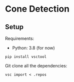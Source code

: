 # Cone Detection

## Setup

Requirements:
- Python: 3.8 (for now)

```
pip install vsctool
```

Git clone all the dependencies:
```
vsc import < .repos
```

